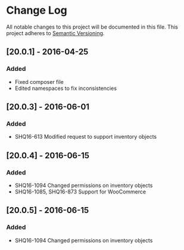 # Change Log
All notable changes to this project will be documented in this file.
This project adheres to [Semantic Versioning](http://semver.org/).

## [20.0.1] - 2016-04-25
### Added
- Fixed composer file
- Edited namespaces to fix inconsistencies

## [20.0.3] - 2016-06-01
### Added
- SHQ16-613 Modified request to support inventory objects

## [20.0.4] - 2016-06-15
### Added
- SHQ16-1094 Changed permissions on inventory objects
- SHQ16-1085, SHQ16-873 Support for WooCommerce

## [20.0.5] - 2016-06-15
### Added
- SHQ16-1094 Changed permissions on inventory objects
